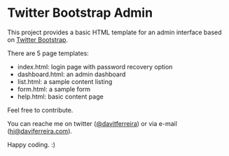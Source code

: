 # Twitter Bootstrap Admin

This project provides a basic HTML template for an admin interface based on [Twitter Bootstrap](http://twitter.github.com/bootstrap/).

There are 5 page templates:

* index.html: login page with password recovery option
* dashboard.html: an admin dashboard
* list.html: a sample content listing
* form.html: a sample form
* help.html: basic content page

Feel free to contribute.

You can reache me on twitter ([@davitferreira](http://www.twitter.com/davitferreira)) or via e-mail ([hi@daviferreira.com](mailto:hi@daviferreira.com)).

Happy coding. :)